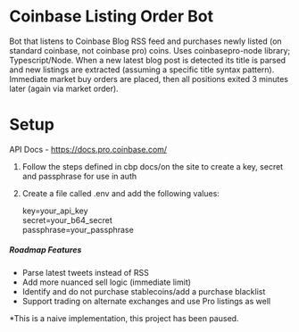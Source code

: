 # Coinbase Listing Order Bot

Bot that listens to Coinbase Blog RSS feed and purchases newly listed (on standard coinbase, not coinbase pro) coins. Uses 
coinbasepro-node library; Typescript/Node. When a new latest blog post is detected its title is parsed and new listings are extracted (assuming a specific title syntax pattern). Immediate market buy orders are placed, then all positions exited 3 minutes later (again via market order).

# Setup

API Docs - https://docs.pro.coinbase.com/


1. Follow the steps defined in cbp docs/on the site to create a key, secret and passphrase for use in auth
2. Create a file called .env and add the following values:


    key=your_api_key<br>
    secret=your_b64_secret<br>
    passphrase=your_passphrase<br>


##### Roadmap Features
- Parse latest tweets instead of RSS
- Add more nuanced sell logic (immediate limit)
- Identify and do not purchase stablecoins/add a purchase blacklist
- Support trading on alternate exchanges and use Pro listings as well

*This is a naive implementation, this project has been paused.
